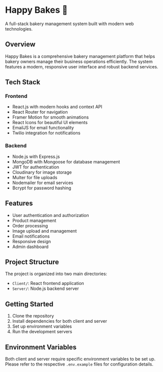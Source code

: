 # Happy Bakes 🍰

A full-stack bakery management system built with modern web technologies.

## Overview

Happy Bakes is a comprehensive bakery management platform that helps bakery owners manage their business operations efficiently. The system features a modern, responsive user interface and robust backend services.

## Tech Stack

### Frontend
- React.js with modern hooks and context API
- React Router for navigation
- Framer Motion for smooth animations
- React Icons for beautiful UI elements
- EmailJS for email functionality
- Twilio integration for notifications

### Backend
- Node.js with Express.js
- MongoDB with Mongoose for database management
- JWT for authentication
- Cloudinary for image storage
- Multer for file uploads
- Nodemailer for email services
- Bcrypt for password hashing

## Features

- User authentication and authorization
- Product management
- Order processing
- Image upload and management
- Email notifications
- Responsive design
- Admin dashboard

## Project Structure

The project is organized into two main directories:
- `Client/`: React frontend application
- `Server/`: Node.js backend server

## Getting Started

1. Clone the repository
2. Install dependencies for both client and server
3. Set up environment variables
4. Run the development servers

## Environment Variables

Both client and server require specific environment variables to be set up. Please refer to the respective `.env.example` files for configuration details.

